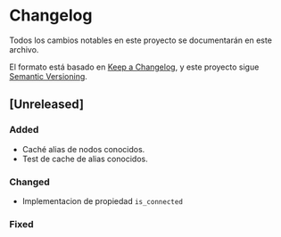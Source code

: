 # Changelog
Todos los cambios notables en este proyecto se documentarán en este archivo.

El formato está basado en [Keep a Changelog](https://keepachangelog.com/es-ES/1.1.0/),
y este proyecto sigue [Semantic Versioning](https://semver.org/spec/v2.0.0.html).

## [Unreleased]
### Added
- Caché alias de nodos conocidos.
- Test de cache de alias conocidos.

### Changed
- Implementacion de propiedad ``is_connected``

### Fixed



